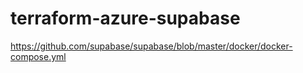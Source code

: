 # terraform-azure-supabase



https://github.com/supabase/supabase/blob/master/docker/docker-compose.yml
